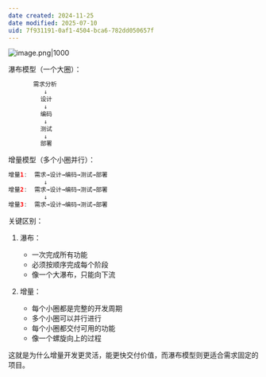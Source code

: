 ```yaml
---
date created: 2024-11-25
date modified: 2025-07-10
uid: 7f931191-0af1-4504-bca6-782dd050657f
---
```


![image.png|1000](https://imagehosting4picgo.oss-cn-beijing.aliyuncs.com/imagehosting/fix-dir%2Fpicgo%2Fpicgo-clipboard-images%2F2024%2F11%2F24%2F02-18-31-822b37f8b9dea89a6fb7b8e125328ca2-202411240218701-48bbf3.png)

瀑布模型（一个大圈）：

```Java
       需求分析
          ↓
         设计
          ↓
         编码
          ↓
         测试
          ↓
         部署
```

增量模型（多个小圈并行）：

```Java
增量1:  需求→设计→编码→测试→部署
          ↓
增量2:  需求→设计→编码→测试→部署
          ↓
增量3:  需求→设计→编码→测试→部署
```

关键区别：

1. 瀑布：
   - 一次完成所有功能
   - 必须按顺序完成每个阶段
   - 像一个大瀑布，只能向下流

2. 增量：
   - 每个小圈都是完整的开发周期
   - 多个小圈可以并行进行
   - 每个小圈都交付可用的功能
   - 像一个螺旋向上的过程

这就是为什么增量开发更灵活，能更快交付价值，而瀑布模型则更适合需求固定的项目。
